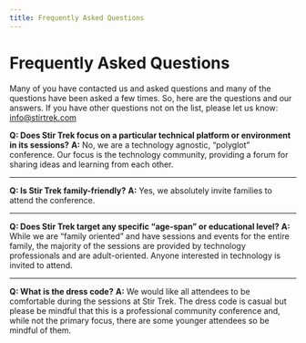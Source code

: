 ```yaml
---
title: Frequently Asked Questions
---
```


# Frequently Asked Questions
<div class="icon-hr"></div>

Many of you have contacted us and asked questions and many of the questions have been asked a few times.  So, here are the questions and our answers.  If you have other questions not on the list, please let us know: [info@stirtrek.com](mailto:info@stirtrek.com)

**Q: Does Stir Trek focus on a particular technical platform or environment in its sessions?**
**A:** No, we are a technology agnostic, “polyglot” conference.  Our focus is the technology community, providing a forum for sharing ideas and learning from each other.</p>

<hr>

**Q: Is Stir Trek family-friendly?**
**A:** Yes, we absolutely invite families to attend the conference.

<hr>

**Q: Does Stir Trek target any specific “age-span” or educational level?**
**A:** While we are “family oriented” and have sessions and events for the entire family, the majority of the sessions are provided by technology professionals and are adult-oriented.  Anyone interested in technology is invited to attend.

<hr>

**Q: What is the dress code?**
**A:** We would like all attendees to be comfortable during the sessions at Stir Trek.  The dress code is casual but please be mindful that this is a professional community conference and, while not the primary focus, there are some younger attendees so be mindful of them.